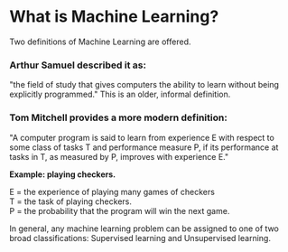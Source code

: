 # What is Machine Learning? <br>

Two definitions of Machine Learning are offered. 
<h3>Arthur Samuel described it as:</h3> "the field of study that gives computers the ability to learn without being explicitly programmed." This is an older, informal definition. <br>

<h3>Tom Mitchell provides a more modern definition:</h3> "A computer program is said to learn from experience E with respect to some class of tasks T and performance measure P, if its performance at tasks in T, as measured by P, improves with experience E." 
<br>

<strong>Example: playing checkers.</strong> <br>

E = the experience of playing many games of checkers <br>
T = the task of playing checkers. <br>
P = the probability that the program will win the next game. <br>

In general, any machine learning problem can be assigned to one of two broad classifications:
Supervised learning and Unsupervised learning.
